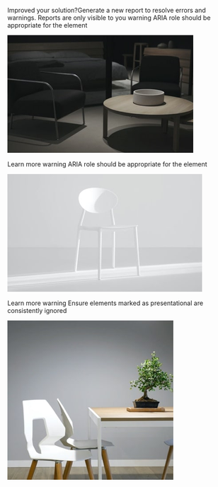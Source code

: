Improved your solution?Generate a new report to resolve errors and warnings.
Reports are only visible to you
warning
ARIA role should be appropriate for the element

<img class="about-us__image" src="./images/image-about-dark.jpg" alt="Furniture in a dark environment" role="presentation">

Learn more
warning
ARIA role should be appropriate for the element

<img class="about-us__image" src="./images/image-about-light.jpg" alt="Furniture in a light environment" role="presentation">

Learn more
warning
Ensure elements marked as presentational are consistently ignored

<img src="./images/mobile-image-hero-1.jpg" alt="" aria-labelledby="hero__details--title-1" aria-describedby="hero__details--description-1">